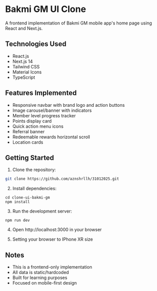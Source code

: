# Bakmi GM UI Clone

A frontend implementation of Bakmi GM mobile app's home page using React and Next.js.

## Technologies Used

- React.js
- Next.js 14
- Tailwind CSS
- Material Icons
- TypeScript

## Features Implemented

- Responsive navbar with brand logo and action buttons
- Image carousel/banner with indicators
- Member level progress tracker
- Points display card
- Quick action menu icons
- Referral banner
- Redeemable rewards horizontal scroll
- Location cards

## Getting Started

1. Clone the repository:

```bash
git clone https://github.com/aznshrllh/31012025.git
```

2. Install dependencies:

```
cd clone-ui-bakmi-gm
npm install
```

3. Run the development server:

```
npm run dev
```

4. Open http://localhost:3000 in your browser

5. Setting your browser to IPhone XR size

## Notes

- This is a frontend-only implementation
- All data is static/hardcoded
- Built for learning purposes
- Focused on mobile-first design
